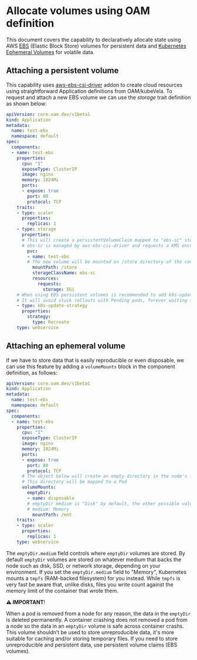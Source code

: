 Allocate volumes using OAM definition
===============

This document covers the capability to declaratively allocate state using AWS [EBS](https://aws.amazon.com//ebs/) (Elastic Block Store) volumes for persistent data and [Kubernetes Ephemeral Volumes](https://kubernetes.io/docs/concepts/storage/ephemeral-volumes/) for volatile data.


Attaching a persistent volume
---------------

This capability uses [aws-ebs-csi-driver](https://docs.aws.amazon.com/eks/latest/userguide/ebs-csi.html) addon to create cloud resources using straightforward Application definitions from OAM/kubeVela. To request and attach a new EBS volume we can use the *storage* trait definition as shown below:

```yaml
apiVersion: core.oam.dev/v1beta1
kind: Application
metadata:
  name: test-ebs
  namespace: default
spec:
  components:
  - name: test-ebs
    properties:
      cpu: "1"
      exposeType: ClusterIP
      image: nginx
      memory: 1024Mi
      ports:
      - expose: true
        port: 80
        protocol: TCP
    traits:
    - type: scaler
      properties:
        replicas: 1
    - type: storage
      properties:
      # This will create a persistentVolumeClaim mapped to "ebs-sc" storageClass 
      # ebs-sc is managed by aws-ebs-csi-driver and requests a KMS encrypted gp3 volume by default
        pvc:
        - name: test-ebs
        # The new volume will be mounted on /store directory of the container file system
          mountPath: /store
          storageClassName: ebs-sc
          resources:
            requests:
              storage: 5Gi
    # When using EBS persistent volumes is recommended to add k8s-update-strategy trait
    # It will avoid stuck rollouts with Pending pods, forever waiting for the volume allocation
    - type: k8s-update-strategy
      properties:
        strategy:
          type: Recreate
    type: webservice
```


Attaching an ephemeral volume
---------------

If we have to store data that is easily reproducible or even disposable, we can use this feature by adding a `volumeMounts` block in the component definition, as follows:

```yaml
apiVersion: core.oam.dev/v1beta1
kind: Application
metadata:
  name: test-ebs
  namespace: default
spec:
  components:
  - name: test-ebs
    properties:
      cpu: "1"
      exposeType: ClusterIP
      image: nginx
      memory: 1024Mi
      ports:
      - expose: true
        port: 80
        protocol: TCP
      # The object below will create an empty directory in the node's filesystem
      # This directory will be mapped to a Pod
      volumeMounts:
        emptyDir:
        - name: disposable
        # emptyDir medium is "Disk" by default, the other possible value is "Memory"
        # medium: Memory
          mountPath: /mnt
    traits:
    - type: scaler
      properties:
        replicas: 1
    type: webservice
```
The `emptyDir.medium` field controls where `emptyDir` volumes are stored. By default `emptyDir` volumes are stored on whatever medium that backs the node such as disk, SSD, or network storage, depending on your environment. If you set the `emptyDir.medium` field to "Memory", Kubernetes mounts a `tmpfs` (RAM-backed filesystem) for you instead. While `tmpfs` is very fast be aware that, unlike disks, files you write count against the memory limit of the container that wrote them.

**⚠️ IMPORTANT**!

When a pod is removed from a node for any reason, the data in the `emptyDir` is deleted permanently. A container crashing does not removed a pod from a node so the data in an `emptyDir` volume is safe across container crashs. This volume shouldn’t be used to store unreproducible data, it's more suitable for caching and/or storing temporary files. If you need to store unreproducible and persistent data, use persistent volume claims (EBS volumes).
